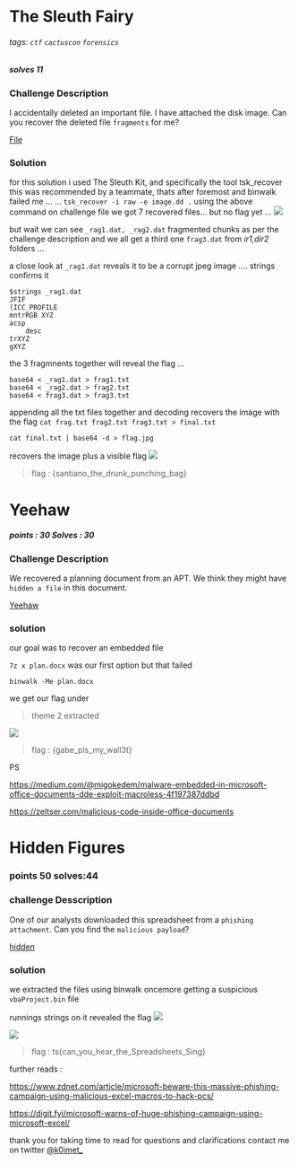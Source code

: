 # The Sleuth Fairy
###### tags: `ctf` `cactuscon` `forensics` 
##### solves 11
### Challenge Description
I accidentally deleted an important file. I have attached the disk image. Can you recover the deleted file `fragments` for me?

<a href="https://drive.google.com/file/d/1HLK47KOuw4Ki3puPraupbU-gOsZBsijn/view?usp=sharing">File</a>

### Solution 
for this solution i used The Sleuth Kit, and specifically the tool tsk_recover
this was recommended by a teammate,
thats after foremost and binwalk failed me ...
...
```tsk_recover -i raw -e image.dd .```
using the above command on challenge file we got 7 recovered files...
but no flag yet ... 
![](files.png)

but wait we can see `_rag1.dat, _rag2.dat` fragmented chunks as per the challenge description 
and we all get a third one `frag3.dat` from _ir1,dir2_ folders ... 
 
a close look at `_rag1.dat` reveals it to be a corrupt jpeg image
....
strings confirms it 
```
$strings _rag1.dat 
JFIF
(ICC_PROFILE
mntrRGB XYZ 
acsp
	desc
trXYZ
gXYZ
```

the 3 fragmnents together will reveal the flag ... 

```
base64 < _rag1.dat > frag1.txt
base64 < _rag2.dat > frag2.txt
base64 < frag3.dat > frag3.txt
```

appending all the txt files together and decoding recovers the image with the flag 
`cat frag.txt frag2.txt frag3.txt > final.txt`

`cat final.txt | base64 -d > flag.jpg`

recovers the image plus a visible flag
![](flag.jpg)

> flag : {santiano_the_drunk_punching_bag}



# Yeehaw
##### points : 30 Solves : 30

### Challenge Description

We recovered a planning document from an APT. We think they might have `hidden a file` in this document.

<a href="https://drive.google.com/file/d/1FQbC5BumZwve9b0YvQzX1AiZU6AlCqTv/view?usp=sharing">Yeehaw</a>


### solution 
our goal was to recover an embedded file 

`7z x plan.docx` was our first option but that failed 

`binwalk -Me plan.docx`

we get our flag under 
> theme 2 extracted 

![](gabe.jpg)

> flag : {gabe_pls_my_wall3t}

PS

<a href="https://medium.com/@migokedem/malware-embedded-in-microsoft-office-documents-dde-exploit-macroless-4f197387ddbd">https://medium.com/@migokedem/malware-embedded-in-microsoft-office-documents-dde-exploit-macroless-4f197387ddbd</a>

<a href="https://zeltser.com/malicious-code-inside-office-documents">https://zeltser.com/malicious-code-inside-office-documents</a>

# Hidden Figures
### points 50 solves:44

### challenge Desscription

One of our analysts downloaded this spreadsheet from a `phishing attachment`. Can you find the `malicious payload`?

<a href="https://drive.google.com/file/d/1DA4TNvVIItGLQy02E6IkEhOT0-MdOxS3/view?usp=sharing">hidden</a>

### solution

we extracted the files using binwalk oncemore getting a suspicious `vbaProject.bin` file 

runnings strings on it revealed the flag 
![](extract.png)

![](strings.png)

> flag : ts{can_you_hear_the_Spreadsheets_Sing}


further reads :

<a href="https://www.zdnet.com/article/microsoft-beware-this-massive-phishing-campaign-using-malicious-excel-macros-to-hack-pcs/">https://www.zdnet.com/article/microsoft-beware-this-massive-phishing-campaign-using-malicious-excel-macros-to-hack-pcs/</a>

<a href="https://digit.fyi/microsoft-warns-of-huge-phishing-campaign-using-microsoft-excel/">https://digit.fyi/microsoft-warns-of-huge-phishing-campaign-using-microsoft-excel/</a>


thank you for taking time to read
for questions and clarifications contact me on twitter 
<a href="https://twitter.com/k0imet_">@k0imet_</a>
